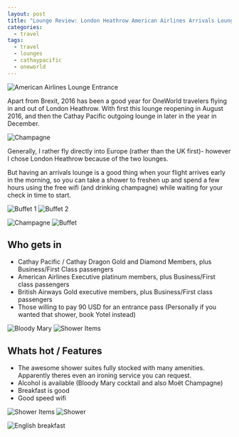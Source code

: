 ```yaml
---
layout: post
title: "Lounge Review: London Heathrow American Airlines Arrivals Lounge"
categories:
  - travel
tags:
  - travel
  - lounges
  - cathaypacific
  - oneworld
---
```


![American Airlines Lounge Entrance](https://images.itinerantfoodie.com/london-arrival-lounge/resized-IMG_1201.png)

Apart from Brexit, 2016 has been a good year for OneWorld travelers flying in and out of London Heathrow. With first this lounge reopening in August 2016, and then the Cathay Pacific outgoing lounge in later in the year in December.

![Champagne](https://images.itinerantfoodie.com/london-arrival-lounge/IMG_1200.png)

Generally, I rather fly directly into Europe (rather than the UK first)- however I chose London Heathrow because of the two lounges.

But having an arrivals lounge is a good thing when your flight arrives early in the morning, so you can take a shower to freshen up and spend a few hours using the free wifi (and drinking champagne) while waiting for your check in time to start.

![Buffet 1](https://images.itinerantfoodie.com/london-arrival-lounge/resized-IMG_1199.png)
![Buffet 2](https://images.itinerantfoodie.com/london-arrival-lounge/resized-IMG_1198.png)

![Champagne](https://images.itinerantfoodie.com/london-arrival-lounge/resized-IMG_1194.png)
![Buffet](https://images.itinerantfoodie.com/london-arrival-lounge/resized-IMG_1197.png)

## Who gets in

* Cathay Pacific / Cathay Dragon Gold and Diamond Members, plus Business/First Class passengers
* American Airlines Executive platinum members, plus Business/First class passengers
* British Airways Gold executive members, plus Business/First class passengers
* Those willing to pay 90 USD for an entrance pass (Personally if you wanted that shower, book Yotel instead)

![Bloody Mary](https://images.itinerantfoodie.com/london-arrival-lounge/IMG_1196.png)
![Shower Items](https://images.itinerantfoodie.com/london-arrival-lounge/IMG_1190.png)

## Whats hot / Features

* The awesome shower suites fully stocked with many amenities. Apparently theres even an ironing service you can request.
* Alcohol is available (Bloody Mary cocktail and also Moët Champagne)
* Breakfast is good
* Good speed wifi

![Shower Items](https://images.itinerantfoodie.com/london-arrival-lounge/IMG_1189.png)
![Shower](https://images.itinerantfoodie.com/london-arrival-lounge/IMG_1191.png)

![English breakfast](https://images.itinerantfoodie.com/london-arrival-lounge/resized-IMG_1195.png)
